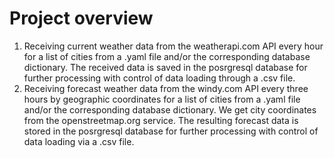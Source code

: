 # Project overview
1. Receiving current weather data from the weatherapi.com API every hour for a list of cities from a .yaml file and/or the corresponding database dictionary. The received data is saved in the posrgresql database for further processing with control of data loading through a .csv file.
2. Receiving forecast weather data from the windy.com API every three hours by geographic coordinates for a list of cities from a .yaml file and/or the corresponding database dictionary. We get city coordinates from the openstreetmap.org service. The resulting forecast data is stored in the posrgresql database for further processing with control of data loading via a .csv file.
